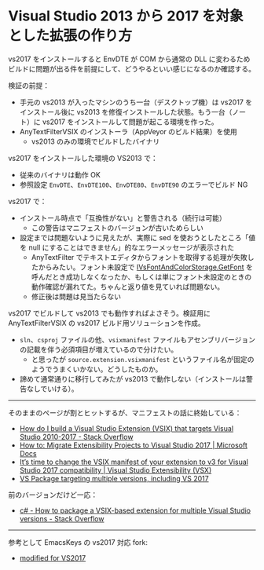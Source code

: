 # Visual Studio 2013 から 2017 を対象とした拡張の作り方
vs2017 をインストールすると EnvDTE が COM から通常の DLL に変わるためビルドに問題が出る件を前提にして、どうやるといい感じになるのか確認する。

検証の前提：
- 手元の vs2013 が入ったマシンのうち一台（デスクトップ機）は vs2017 をインストール後に vs2013 を修復インストールした状態。もう一台（ノート）に vs2017 をインストールして問題が起こる環境を作った。
- AnyTextFilterVSIX のインストーラ（AppVeyor のビルド結果）を使用
    - vs2013 のみの環境でビルドしたバイナリ

vs2017 をインストールした環境の VS2013 で：
- 従来のバイナリは動作 OK
- 参照設定 `EnvDTE`、`EnvDTE100`、`EnvDTE80`、`EnvDTE90` のエラーでビルド NG

vs2017 で：
- インストール時点で「互換性がない」と警告される（続行は可能）
    - この警告はマニフェストのバージョンが古いためらしい
- 設定までは問題ないように見えたが、実際に sed を使おうとしたところ「値を null にすることはできません」的なエラーメッセージが表示された
    - AnyTextFilter でテキストエディタからフォントを取得する処理が失敗したからみたい。フォント未設定で [IVsFontAndColorStorage.GetFont](https://msdn.microsoft.com/en-us/library/microsoft.visualstudio.shell.interop.ivsfontandcolorstorage.getfont.aspx) を呼んだとき成功しなくなったか、もしくは単にフォント未設定のときの動作確認が漏れてた。ちゃんと返り値を見ていれば問題ない。
    - 修正後は問題は見当たらない

vs2017 でビルドして vs2013 でも動作すればよさそう。検証用に AnyTextFilterVSIX の vs2017 ビルド用ソリューションを作成。
- `sln`、`csproj` ファイルの他、`vsixmanifest` ファイルもアセンブリバージョンの記載を伴う必須項目が増えているので分けたい。
    - と思ったが `source.extension.vsixmanifest` というファイル名が固定のようでうまくいかない。どうしたものか。
- 諦めて通常通りに移行してみたが vs2013 で動作しない（インストールは警告なしでいける）。

---

そのままのページが割とヒットするが、マニフェストの話に終始している：
- [How do I build a Visual Studio Extension (VSIX) that targets Visual Studio 2010-2017 - Stack Overflow](https://stackoverflow.com/questions/42269556/how-do-i-build-a-visual-studio-extension-vsix-that-targets-visual-studio-2010)
- [How to: Migrate Extensibility Projects to Visual Studio 2017 | Microsoft Docs](https://docs.microsoft.com/en-us/visualstudio/extensibility/how-to-migrate-extensibility-projects-to-visual-studio-2017)
- [It’s time to change the VSIX manifest of your extension to v3 for Visual Studio 2017 compatibility | Visual Studio Extensibility (VSX)](http://www.visualstudioextensibility.com/2017/01/10/its-time-to-change-the-vsix-manifest-of-your-extension-to-v3-for-visual-studio-2017-compatibility/)
- [VS Package targeting multiple versions, including VS 2017](https://social.msdn.microsoft.com/Forums/vstudio/en-US/cf2833a0-c91b-48e7-ac73-cb79b6fd3971/vs-package-targeting-multiple-versions-including-vs-2017?forum=vsx)

前のバージョンだけど一応：
- [c# - How to package a VSIX-based extension for multiple Visual Studio versions - Stack Overflow](https://stackoverflow.com/questions/20214796/how-to-package-a-vsix-based-extension-for-multiple-visual-studio-versions)

---

参考として EmacsKeys の vs2017 対応 fork:
- [modified for VS2017](https://github.com/yosagi/EmacsKeys/commit/dd267f0d92791e0deaf37be011a7e8505620d809)